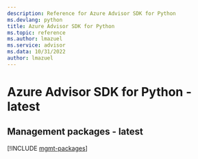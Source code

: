 ```yaml
---
description: Reference for Azure Advisor SDK for Python
ms.devlang: python
title: Azure Advisor SDK for Python
ms.topic: reference
ms.author: lmazuel
ms.service: advisor
ms.data: 10/31/2022
author: lmazuel
---
```

# Azure Advisor SDK for Python - latest

## Management packages - latest
[!INCLUDE [mgmt-packages](advisor-mgmt-index.md)]